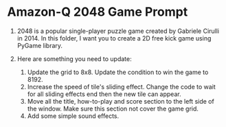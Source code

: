 # Amazon-Q 2048 Game Prompt

1. 2048 is a popular single-player puzzle game created by Gabriele Cirulli in 2014. In this folder, I want you to create a 2D free kick game using PyGame library.

2. Here are something you need to update:
   1. Update the grid to 8x8. Update the condition to win the game to 8192.
   2. Increase the speed of tile's sliding effect. Change the code to wait for all sliding effects end then the new tile can appear.
   3. Move all the title, how-to-play and score section to the left side of the window. Make sure this section not cover the game grid.
   4. Add some simple sound effects.
